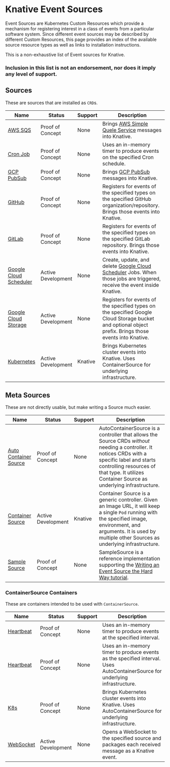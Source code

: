<!--
This is a generated file and should not be changed manually. All changes should follow the
procedure:

1. Update the information in [`sources.yaml`](sources.yaml).

2. Run the generator tool:
    ```shell
    go run eventing/sources/generator/main.go
    ```
-->

# Knative Event Sources

Event Sources are Kubernetes Custom Resources which provide a mechanism for registering interest in
a class of events from a particular software system. Since different event sources may be described
by different Custom Resources, this page provides an index of the available source resource types as
well as links to installation instructions.

This is a non-exhaustive list of Event sources for Knative.


### Inclusion in this list is not an endorsement, nor does it imply any level of support.


## Sources

These are sources that are installed as `CRD`s.

Name | Status | Support | Description
--- | --- | --- | ---
[AWS SQS](https://github.com/knative/eventing-sources/blob/master/pkg/apis/sources/v1alpha1/aws_sqs_types.go) | Proof of Concept | None | Brings [AWS Simple Quele Service](https://aws.amazon.com/sqs/) messages into Knative.
[Cron Job](https://github.com/knative/eventing-sources/blob/master/pkg/apis/sources/v1alpha1/cron_job_types.go) | Proof of Concept | None | Uses an in-memory timer to produce events on the specified Cron schedule.
[GCP PubSub](https://github.com/knative/eventing-sources/blob/master/pkg/apis/sources/v1alpha1/gcp_pubsub_types.go) | Proof of Concept | None | Brings [GCP PubSub](https://cloud.google.com/pubsub/) messages into Knative.
[GitHub](https://github.com/knative/eventing-sources/blob/master/pkg/apis/sources/v1alpha1/githubsource_types.go) | Proof of Concept | None | Registers for events of the specified types on the specified GitHub organization/repository. Brings those events into Knative.
[GitLab](https://gitlab.com/triggermesh/gitlabsource) | Proof of Concept | None | Registers for events of the specified types on the specified GitLab repository. Brings those events into Knative.
[Google Cloud Scheduler](https://github.com/vaikas-google/csr) | Active Development | None | Create, update, and delete [Google Cloud Scheduler](https://cloud.google.com/scheduler/) Jobs. When those jobs are triggered, receive the event inside Knative.
[Google Cloud Storage](https://github.com/vaikas-google/gcs) | Active Development | None | Registers for events of the specified types on the specified Google Cloud Storage bucket and optional object prefix. Brings those events into Knative.
[Kubernetes](https://github.com/knative/eventing-sources/blob/master/pkg/apis/sources/v1alpha1/kuberneteseventsource_types.go) | Active Development | Knative | Brings Kubernetes cluster events into Knative. Uses ContainerSource for underlying infrastructure.



## Meta Sources

These are not directly usable, but make writing a Source much easier.

Name | Status | Support | Description
--- | --- | --- | ---
[Auto Container Source](https://github.com/Harwayne/auto-container-source) | Proof of Concept | None | AutoContainerSource is a controller that allows the Source CRDs _without_ needing a controller. It notices CRDs with a specific label and starts controlling resources of that type. It utilizes Container Source as underlying infrastructure.
[Container Source](https://github.com/knative/eventing-sources/blob/master/pkg/apis/sources/v1alpha1/containersource_types.go) | Active Development | Knative | Container Source is a generic controller. Given an Image URL, it will keep a single `Pod` running with the specified image, environment, and arguments. It is used by multiple other Sources as underlying infrastructure.
[Sample Source](https://github.com/grantr/sample-source) | Proof of Concept | None | SampleSource is a reference implementation supporting the [Writing an Event Source the Hard Way tutorial](../samples/writing-a-source).



### ContainerSource Containers

These are containers intended to be used with `ContainerSource`.

Name | Status | Support | Description
--- | --- | --- | ---
[Heartbeat](https://github.com/knative/eventing-sources/tree/master/cmd/heartbeats) | Proof of Concept | None | Uses an in-memory timer to produce events at the specified interval.
[Heartbeat](https://github.com/Harwayne/auto-container-source/tree/master/heartbeat-source) | Proof of Concept | None | Uses an in-memory timer to produce events as the specified interval. Uses AutoContainerSource for underlying infrastructure.
[K8s](https://github.com/Harwayne/auto-container-source/tree/master/k8s-event-source) | Proof of Concept | None | Brings Kubernetes cluster events into Knative. Uses AutoContainerSource for underlying infrastructure.
[WebSocket](https://github.com/knative/eventing-sources/tree/master/cmd/websocketsource) | Active Development | None | Opens a WebSocket to the specified source and packages each received message as a Knative event.


